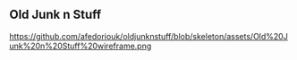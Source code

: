 ## Old Junk n Stuff

https://github.com/afedoriouk/oldjunknstuff/blob/skeleton/assets/Old%20Junk%20n%20Stuff%20wireframe.png
